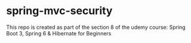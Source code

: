# spring-mvc-security
This repo is created as part of the section 8 of the udemy course: Spring Boot 3, Spring 6 &amp; Hibernate for Beginners
